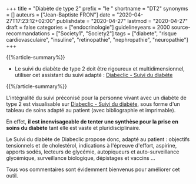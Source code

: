 +++
title = "Diabète de type 2"
prefix = "le "
shortname = "DT2"
synonyms = []
auteurs = ["Jean-Baptiste FRON"]
date = "2020-04-27T17:23:12+02:00"
publishdate = "2020-04-27"
lastmod = "2020-04-27"
draft = false
categories = ["endocrinologie"]
guidelineyears = 2000
source-recommandations = ["Society1", "Society2"]
tags = ["diabete", "risque cardiovasculaire", "insuline", "retinopathie", "nephropathie", "neuropathie"]
+++

{{%article-summary%}}

- Le suivi du diabète de type 2 doit être rigoureux et multidimensionnel, utiliser cet assistant du suivi adapté : [Diabeclic - Suivi du diabète](https://www.diabeclic.com/suivi-du-diabete)

{{%/article-summary%}}

L'intégralité du suivi préconisé pour la personne vivant avec un diabète de type 2 est visualisable sur [Diabeclic - Suivi du diabète](https://www.diabeclic.com/suivi-du-diabete), sous forme d'un tableau de soins adapté au patient (avec bibliographie et imprimable).

En effet, **il est inenvisageable de tenter une synthèse pour la prise en soins du diabète** tant elle est vaste et pluridisciplinaire.

Le Suivi du diabète de Diabeclic propose donc, adapté au patient : objectifs tensionnels et de cholestérol, indications à l'épreuve d'effort, aspirine, apports sodés, lecteurs de glycémie, autopiqueurs et auto-surveillance glycémique, surveillance biologique, dépistages et vaccins ...

Tous vos commentaires sont évidemment bienvenus pour améliorer cet outil.
